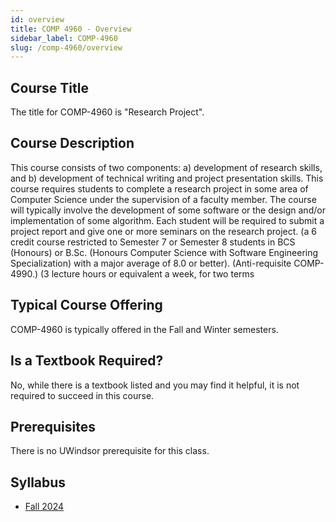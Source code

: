 ```yaml
---
id: overview
title: COMP 4960 - Overview
sidebar_label: COMP-4960
slug: /comp-4960/overview
---
```


## Course Title

The title for COMP-4960 is "Research Project".

## Course Description

This course consists of two components: a) development of research skills, and b) development of technical writing and project presentation skills. This course requires students to complete a research project in some area of Computer Science under the supervision of a faculty member. The course will typically involve the development of some software or the design and/or implementation of some algorithm. Each student will be required to submit a project report and give one or more seminars on the research project. (a 6 credit course restricted to Semester 7 or Semester 8 students in BCS (Honours) or B.Sc. (Honours Computer Science with Software Engineering Specialization) with a major average of 8.0 or better). (Anti-requisite COMP-4990.) (3 lecture hours or equivalent a week, for two terms

## Typical Course Offering

COMP-4960 is typically offered in the Fall and Winter semesters.

## Is a Textbook Required?

No, while there is a textbook listed and you may find it helpful, it is not required to succeed in this course.

## Prerequisites

There is no UWindsor prerequisite for this class.

## Syllabus

-   [Fall 2024](../../resources/syllabus/COMP-4960%20F24.pdf)
